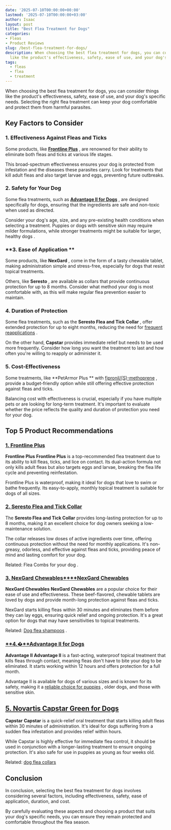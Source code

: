 ```yaml
---
date: '2025-07-10T00:00:00+00:00'
lastmod: '2025-07-10T00:00:00+03:00'
author: Isaac
layout: post
title: "Best Flea Treatment for Dogs"
categories:
- Fleas
- Product Reviews
slug: /best-flea-treatment-for-dogs/
description: When choosing the best flea treatment for dogs, you can consider things
  like the product's effectiveness, safety, ease of use, and your dog's specific need...
tags: 
  - fleas
  - flea
  - treatment
---
```

When choosing the best flea treatment for dogs, you can consider things like the product's effectiveness, safety, ease of use, and your dog's specific needs. Selecting the right flea treatment can keep your dog comfortable and protect them from harmful parasites.
## Key Factors to Consider
### **1. Effectiveness Against Fleas and Ticks**
Some products, like
[**Frontline Plus**](https://www.amazon.com/dp/B0002J1FOO/?tag=p-policy-20)
, are renowned for their ability to eliminate both fleas and ticks at various life stages.

This broad-spectrum effectiveness ensures your dog is protected from infestation and the diseases these parasites carry. Look for treatments that kill adult fleas and also target larvae and eggs, preventing future outbreaks.
### **2. Safety for Your Dog**
Some flea treatments, such as
[**Advantage II for Dogs**](https://www.amazon.com/dp/B00061MSGM/?tag=p-policy-20)
, are designed specifically for dogs, ensuring that the ingredients are safe and non-toxic when used as directed.

Consider your dog's age, size, and any pre-existing health conditions when selecting a treatment. Puppies or dogs with sensitive skin may require milder formulations, while stronger treatments might be suitable for
larger, healthy dogs
.
### **3. Ease of Application **
Some products, like
**NexGard**
, come in the form of a tasty chewable tablet, making administration simple and stress-free, especially for dogs that resist topical treatments.

Others, like
**Seresto**
, are available as collars that provide continuous protection for up to 8 months. Consider what method your dog is most comfortable with, as this will make regular flea prevention easier to maintain.
### **4. Duration of Protection**
Some flea treatments, such as the
**Seresto Flea and Tick Collar**
, offer extended protection for up to eight months, reducing the need for
[frequent reapplications](https://www.ncbi.nlm.nih.gov/pmc/articles/PMC6081898/)
.

On the other hand,
**Capstar**
provides immediate relief but needs to be used more frequently. Consider how long you want the treatment to last and how often you're willing to reapply or administer it.
### **5. Cost-Effectiveness**
Some treatments, like
**PetArmor Plus **
with
[fipronil/(S)-methoprene](https://www.ncbi.nlm.nih.gov/pmc/articles/PMC3671438/)
, provide a budget-friendly option while still offering effective protection against fleas and ticks.

Balancing cost with effectiveness is crucial, especially if you have
multiple pets
or are looking for long-term treatment. It's important to evaluate whether the price reflects the quality and duration of protection you need for your dog.
## Top 5 Product Recommendations
### [**1. Frontline Plus**](https://www.amazon.com/dp/B0002J1FOO/?tag=p-policy-20)
**Frontline Plus**
**Frontline Plus**
is a top-recommended flea treatment due to its ability to kill fleas, ticks, and lice on contact. Its dual-action formula not only kills adult fleas but also targets eggs and larvae, breaking the flea life cycle and preventing reinfestation.

Frontline Plus is waterproof, making it ideal for dogs that love to swim or bathe frequently. Its easy-to-apply, monthly topical treatment is suitable for dogs of all sizes.
### [**2. Seresto Flea and Tick Collar**](https://www.amazon.com/dp/B00B8CG602/?tag=p-policy-20)
The
**Seresto Flea and Tick Collar**
provides long-lasting protection for up to 8 months, making it an excellent choice for dog owners seeking a low-maintenance solution.

The collar releases low doses of active ingredients over time, offering continuous protection without the need for monthly applications. It's non-greasy, odorless, and effective against fleas and ticks, providing peace of mind and lasting comfort for your dog.

Related:
Flea Combs for your dog
.
### [**3. NexGard Chewables****NexGard Chewables**](https://www.amazon.com/dp/B0D1YM7XY7/?tag=p-policy-20)
**NexGard Chewables**
**NexGard Chewables**
are a popular choice for their ease of use and effectiveness. These beef-flavored, chewable tablets are loved by dogs and provide month-long protection against fleas and ticks.

NexGard starts killing fleas within 30 minutes and eliminates them before they can lay eggs, ensuring quick relief and ongoing protection. It's a great option for dogs that may have sensitivities to topical treatments.

Related:
[Dog flea shampoos](https://pestpolicy.com/best-flea-shampoo-for-dogs/)
.
### [**4.�**Advantage II for Dogs](https://www.amazon.com/dp/B00061MSGM/?tag=p-policy-20)
**Advantage II**
**Advantage II**
is a fast-acting, waterproof topical treatment that kills fleas through contact, meaning fleas don't have to bite your dog to be eliminated. It starts working within 12 hours and offers protection for a full month.

Advantage II is available for dogs of various sizes and is known for its safety, making it a
[reliable choice for puppies](https://pestpolicy.com/best-puppy-shampoo-for-fleas/)
, older dogs, and those with sensitive skin.
## [5. Novartis Capstar Green for Dogs](https://www.amazon.com/dp/B07PWB9J43/?tag=p-policy-20)
**Capstar**
**Capstar**
is a quick-relief oral treatment that starts killing adult fleas within 30 minutes of administration. It's ideal for dogs suffering from a sudden flea infestation and provides relief within hours.

While Capstar is highly effective for immediate flea control, it should be used in conjunction with a longer-lasting treatment to ensure ongoing protection. It's also safe for use in puppies as young as four weeks old.

Related:
[dog flea collars](https://pestpolicy.com/best-flea-collar-for-dogs/)
## Conclusion
In conclusion, selecting the best flea treatment for dogs involves considering several factors, including effectiveness, safety, ease of application, duration, and cost.

By carefully evaluating these aspects and choosing a product that suits your dog's specific needs, you can ensure they remain
protected and comfortable
throughout the flea season.
